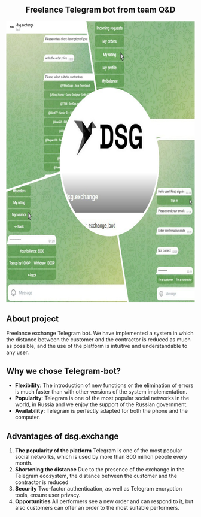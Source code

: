<div align="center">
  
  <h2 align="center">Freelance Telegram bot from team Q&D</h2>
</div>

<div align="center">
  <img src= "images/скрин3.jpg"
      width="750" 
      height="750">
  
</div>



## About project
Freelance exchange Telegram bot. We have implemented a system in which the distance between the customer and the contractor is reduced as much as possible, and the use of the platform is intuitive and understandable to any user.

## Why we chose Telegram-bot?
* **Flexibility**: The introduction of new functions or the elimination of errors is much faster than with other versions of the system implementation.
* **Popularity**: Telegram is one of the most popular social networks in the world, in Russia and we enjoy the support of the Russian government.
* **Availability**: Telegram is perfectly adapted for both the phone and the computer.

## Advantages of dsg.exchange
1. **The popularity of the platform** Telegram is one of the most popular social networks, which is used by more than 800 million people every month.
2. **Shortening the distance** Due to the presence of the exchange in the Telegram ecosystem, the distance between the customer and the contractor is reduced
3. **Security** Two-factor authentication, as well as Telegram encryption tools, ensure user privacy.
4. **Opportunities** All performers see a new order and can respond to it, but also customers can offer an order to the most suitable performers.
